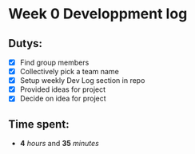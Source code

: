 # Week 0 Developpment log

## Dutys:
- [x]  Find group members
- [x]  Collectively pick a team name
- [x]  Setup weekly Dev Log section in repo
- [x]  Provided ideas for project
- [x]  Decide on idea for project

## Time spent:
  * **4** _hours_ and **35** _minutes_
